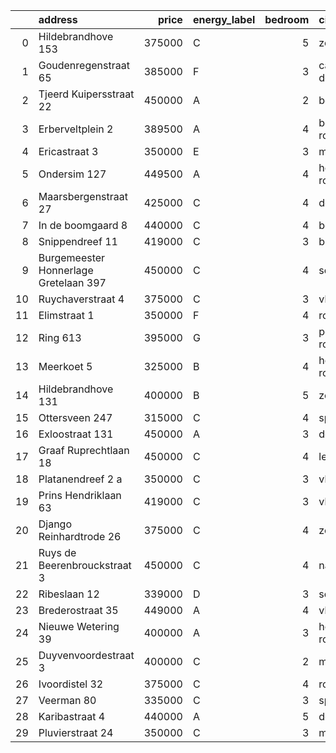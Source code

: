 |    | address                               |   price | energy_label   |   bedroom | city                   |   house_age |   house_id |
|---:|:--------------------------------------|--------:|:---------------|----------:|:-----------------------|------------:|-----------:|
|  0 | Hildebrandhove 153                    |  375000 | C              |         5 | zoetermeer             |          46 |   43498791 |
|  1 | Goudenregenstraat 65                  |  385000 | F              |         3 | capelle-aan-den-ijssel |          90 |   43482386 |
|  2 | Tjeerd Kuipersstraat 22               |  450000 | A              |         2 | bergschenhoek          |           4 |   43496701 |
|  3 | Erberveltplein 2                      |  389500 | A              |         4 | berkel-en-rodenrijs    |          63 |   43496673 |
|  4 | Ericastraat 3                         |  350000 | E              |         3 | monster                |          62 |   43482083 |
|  5 | Ondersim 127                          |  449500 | A              |         4 | hoogvliet-rotterdam    |          19 |   43481133 |
|  6 | Maarsbergenstraat 27                  |  425000 | C              |         4 | den-haag               |          75 |   43497367 |
|  7 | In de boomgaard 8                     |  440000 | C              |         4 | bergschenhoek          |          56 |   43497516 |
|  8 | Snippendreef 11                       |  419000 | C              |         3 | bleiswijk              |          54 |   43495926 |
|  9 | Burgemeester Honnerlage Gretelaan 397 |  450000 | C              |         4 | schiedam               |          35 |   43481836 |
| 10 | Ruychaverstraat 4                     |  375000 | C              |         3 | vlaardingen            |          68 |   43495900 |
| 11 | Elimstraat 1                          |  350000 | F              |         4 | rotterdam              |          66 |   43497013 |
| 12 | Ring 613                              |  395000 | G              |         3 | pernis-rotterdam       |          97 |   43496243 |
| 13 | Meerkoet 5                            |  325000 | B              |         4 | hoogvliet-rotterdam    |          43 |   43495304 |
| 14 | Hildebrandhove 131                    |  400000 | B              |         5 | zoetermeer             |          45 |   43495847 |
| 15 | Ottersveen 247                        |  315000 | C              |         4 | spijkenisse            |          51 |   43481345 |
| 16 | Exloostraat 131                       |  450000 | A              |         3 | den-haag               |          29 |   43483548 |
| 17 | Graaf Ruprechtlaan 18                 |  450000 | C              |         4 | leidschendam           |          59 |   43490706 |
| 18 | Platanendreef 2 a                     |  350000 | C              |         3 | vlaardingen            |          40 |   43496667 |
| 19 | Prins Hendriklaan 63                  |  419000 | C              |         3 | vlaardingen            |          86 |   43481187 |
| 20 | Django Reinhardtrode 26               |  375000 | C              |         4 | zoetermeer             |          45 |   43480355 |
| 21 | Ruys de Beerenbrouckstraat 3          |  450000 | C              |         4 | naaldwijk              |          38 |   43481263 |
| 22 | Ribeslaan 12                          |  339000 | D              |         3 | schiedam               |          69 |   43497423 |
| 23 | Brederostraat 35                      |  449000 | A              |         4 | vlaardingen            |          16 |   43495791 |
| 24 | Nieuwe Wetering 39                    |  400000 | A              |         3 | hoogvliet-rotterdam    |          24 |   43484571 |
| 25 | Duyvenvoordestraat 3                  |  400000 | C              |         2 | monster                |          54 |   43483855 |
| 26 | Ivoordistel 32                        |  375000 | C              |         4 | rotterdam              |          51 |   43482527 |
| 27 | Veerman 80                            |  335000 | C              |         3 | spijkenisse            |          44 |   43495738 |
| 28 | Karibastraat 4                        |  440000 | A              |         5 | delft                  |          34 |   43495676 |
| 29 | Pluvierstraat 24                      |  350000 | C              |         3 | monster                |          72 |   43484475 |